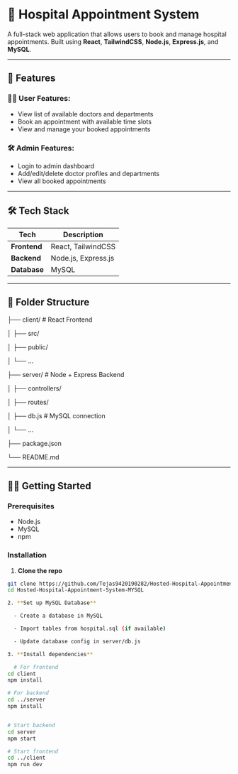 # 🏥 Hospital Appointment System

A full-stack web application that allows users to book and manage hospital appointments. Built using **React**, **TailwindCSS**, **Node.js**, **Express.js**, and **MySQL**.

---

## 📌 Features

### 👨‍⚕️ User Features:
- View list of available doctors and departments
- Book an appointment with available time slots
- View and manage your booked appointments

### 🛠️ Admin Features:
- Login to admin dashboard
- Add/edit/delete doctor profiles and departments
- View all booked appointments

---

## 🛠 Tech Stack

| Tech         | Description                    |
|--------------|--------------------------------|
| **Frontend** | React, TailwindCSS             |
| **Backend**  | Node.js, Express.js            |
| **Database** | MySQL                          |

---

## 📁 Folder Structure

├── client/ # React Frontend

│     ├── src/

│     ├── public/

│     └── ...

├── server/ # Node + Express Backend

│     ├── controllers/

│     ├── routes/

│     ├── db.js # MySQL connection

│     └── ...

├── package.json

└── README.md



---

## 🧑‍💻 Getting Started

### Prerequisites

- Node.js
- MySQL
- npm

### Installation

1. **Clone the repo**
```bash
git clone https://github.com/Tejas9420190282/Hosted-Hospital-Appointment-System-MYSQL
cd Hosted-Hospital-Appointment-System-MYSQL

2. **Set up MySQL Database**

  - Create a database in MySQL

  - Import tables from hospital.sql (if available)

  - Update database config in server/db.js

3. **Install dependencies**

  # For frontend
cd client
npm install

# For backend
cd ../server
npm install


# Start backend
cd server
npm start

# Start frontend
cd ../client
npm run dev

